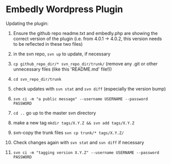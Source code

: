 # Embedly Wordpress Plugin

Updating the plugin:

1. Ensure the github repo readme.txt and embedly.php are showing the correct version of the plugin (i.e. from 4.0.1 -> 4.0.2, this version needs to be reflected in these two files)

2. in the svn repo, `svn up` to update, if necessary

3. `cp github_repo_dir/* svn_repo_dir/trunk/` (remove any .git or other unnecessary files (like this 'README.md' file!))

4. `cd svn_repo_dir/trunk`

5. check updates with `svn stat` and `svn diff` (especially the version bump)
 
6. `svn ci -m "a public message" --username USERNAME --password PASSWORD`

7. `cd ..` go up to the master svn directory

8. make a new tag `mkdir tags/X.Y.Z && svn add tags/X.Y.Z`

9. svn-copy the trunk files `svn cp trunk/* tags/X.Y.Z/`

10. Check changes again with `svn stat` and `svn diff` if necessary

11. `svn ci -m "tagging version X.Y.Z" --username USERNAME --password PASSWORD`
